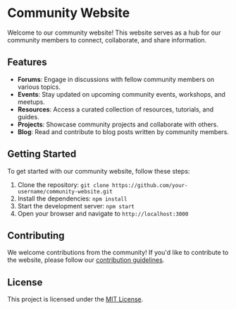 # Community Website

Welcome to our community website! This website serves as a hub for our community members to connect, collaborate, and share information.

## Features

- **Forums**: Engage in discussions with fellow community members on various topics.
- **Events**: Stay updated on upcoming community events, workshops, and meetups.
- **Resources**: Access a curated collection of resources, tutorials, and guides.
- **Projects**: Showcase community projects and collaborate with others.
- **Blog**: Read and contribute to blog posts written by community members.

## Getting Started

To get started with our community website, follow these steps:

1. Clone the repository: `git clone https://github.com/your-username/community-website.git`
2. Install the dependencies: `npm install`
3. Start the development server: `npm start`
4. Open your browser and navigate to `http://localhost:3000`

## Contributing

We welcome contributions from the community! If you'd like to contribute to the website, please follow our [contribution guidelines](CONTRIBUTING.md).

## License

This project is licensed under the [MIT License](LICENSE).
